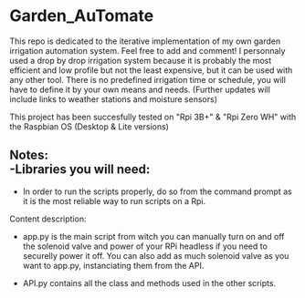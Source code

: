 # Garden_AuTomate
This repo is dedicated to the iterative implementation of my own garden irrigation automation system. Feel free to add and comment!
I personnaly used a drop by drop irrigation system because it is probably the most efficient and low profile but not the least expensive, but it can be used with any other tool.
There is no predefined irrigation time or schedule, you will have to define it by your own means and needs.
(Further updates will include links to weather stations and moisture sensors)

This project has been succesfully tested on "Rpi 3B+" & "Rpi Zero WH" with the Raspbian OS (Desktop & Lite versions)


Notes:  
-Libraries you will need:  
--

- In order to run the scripts properly, do so from the command prompt as it is the most reliable way to run scripts on a Rpi.

Content description:
- app.py is the main script from witch you can manually turn on and off the solenoid valve and power of your RPi headless if you need to securelly power it off.
    You can also add as much solenoid valve as you want to app.py, instanciating them from the API.

<!--- run.py is the script the cron deamon runs for each schedule set in the crontab. If you want to test it individually, make sure you start app.py as they are built to work together.
    Also, when run it in the command prompt, make sure to add a time argument for the number of seconds you want it to run.
    For exemple, if you want to test it for 15 seconds, type: "python run.py 15"
    This script also include the "pause" while run.py runs. (blinking led)--->

<!--- pycron.py is the script used to enter your irrigation schedules into crontab.
    If you want to remove all your crontab lines, type "crontab -r" from the command prompt.--->

- API.py contains all the class and methods used in the other scripts.
